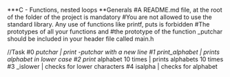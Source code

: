 ***C - Functions, nested loops
**Generals
#A README.md file, at the root of the folder of the project is mandatory
#You are not allowed to use the standard library. Any use of functions like printf, puts is forbidden
#The prototypes of all your functions and 
#the prototype of the function _putchar should be included in your header file called main.h

//Task
#0 _putchar | print -putchar with a new line
#1 print_alphabet | prints alphabet in lower case
#2 print_ alphabet 10 times | prints alphabets 10 times
#3  _islower | checks for  lower characters
#4 isalpha | checks for alphabet

